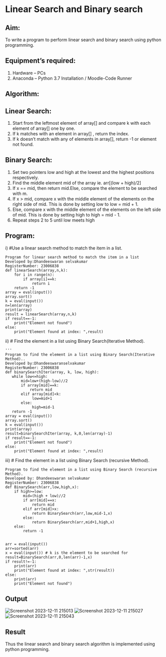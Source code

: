 # Linear Search and Binary search
## Aim:
To write a program to perform linear search and binary search using python programming.
## Equipment’s required:
1.	Hardware – PCs
2.	Anaconda – Python 3.7 Installation / Moodle-Code Runner
## Algorithm:
## Linear Search:
1.	Start from the leftmost element of array[] and compare k with each element of array[] one by one.
2.	If k matches with an element in array[] , return the index.
3.	If k doesn’t match with any of elements in array[], return -1 or element not found.
## Binary Search:
1.	Set two pointers low and high at the lowest and the highest positions respectively.
2.	Find the middle element mid of the array ie. arr[(low + high)/2]
3.	If x == mid, then return mid.Else, compare the element to be searched with m.
4.	If x > mid, compare x with the middle element of the elements on the right side of mid. This is done by setting low to low = mid + 1.
5.	Else, compare x with the middle element of the elements on the left side of mid. This is done by setting high to high = mid - 1.
6.	Repeat steps 2 to 5 until low meets high
## Program:
i)	#Use a linear search method to match the item in a list.
```
Program for linear search method to match the item in a list
Developed by:Dhandeeswaran selvakumar
RegisterNumber: 23006838
def linearSearch(array,n,k):
    for i in range(n):
        if array[i]==k:
            return i
    return -1
array = eval(input())
array.sort()
k = eval(input())
n=len(array)
print(array)
result = linearSearch(array,n,k)
if result==-1:
    print("Element not found")
else:
    print("Element found at index: ",result)
```
ii)	# Find the element in a list using Binary Search(Iterative Method).
```
''' 
Program to find the element in a list using Binary Search(Iterative Method)..
Developed by:Dhandeeswaranselvakumar
RegisterNumber: 23006838
def binarySearchIter(array, k, low, high):
   while low<=high:
       mid=low+(high-low)//2
       if array[mid]==k:
           return mid
       elif array[mid]<k:
            low=mid+1
       else:
            high=mid-1
   return -1
array = eval(input())
array.sort()
k = eval(input())
print(array)
result=binarySearchIter(array, k,0,len(array)-1)
if result==-1:
    print("Element not found")
else:
    print("Element found at index: ",result)
```
iii)	# Find the element in a list using Binary Search (recursive Method).
```
Program to find the element in a list using Binary Search (recursive Method).
Developed by: Dhandeeswaran selvakumar
RegisterNumber: 23006838
def BinarySearch(arr,low,high,x):
    if high>=low:
        mid=(high + low)//2
        if arr[mid]==x:
            return mid
        elif arr[mid]>x:
            return BinarySearch(arr,low,mid-1,x)
        else:
            return BinarySearch(arr,mid+1,high,x)  
    else:
        return -1
    
    
arr = eval(input())
arr=sorted(arr)
x = eval(input()) # k is the element to be searched for
result=BinarySearch(arr,0,len(arr)-1,x)
if result!=-1:
    print(arr)
    print("Element found at index: ",str(result))
else:
    print(arr)
    print("Element not found")
```
## Output
![Screenshot 2023-12-11 215013](https://github.com/dhandeeswaran2005/Search-Algorithm/assets/147139188/61275c77-09a0-4c16-8d2d-48da31c9cb77)
![Screenshot 2023-12-11 215027](https://github.com/dhandeeswaran2005/Search-Algorithm/assets/147139188/f2f2f036-5096-4ede-bdfb-aceb7da5ab80)
![Screenshot 2023-12-11 215043](https://github.com/dhandeeswaran2005/Search-Algorithm/assets/147139188/91f4b645-9ba0-4ca1-bb7c-4d0eac841e41)

## Result
Thus the linear search and binary search algorithm is implemented using python programming.
